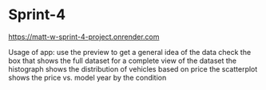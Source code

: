 # Sprint-4
https://matt-w-sprint-4-project.onrender.com

Usage of app:
  use the preview to get a general idea of the data
  check the box that shows the full dataset for a complete view of the dataset
  the histograph shows the distribution of vehicles based on price 
  the scatterplot shows the price vs. model year by the condition
  
